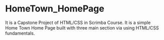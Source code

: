 # HomeTown_HomePage
It is a Capstone Project of HTML/CSS in Scrimba Course. It is a simple Home Town Home Page built with three main section via using HTML/CSS fundamentals.
